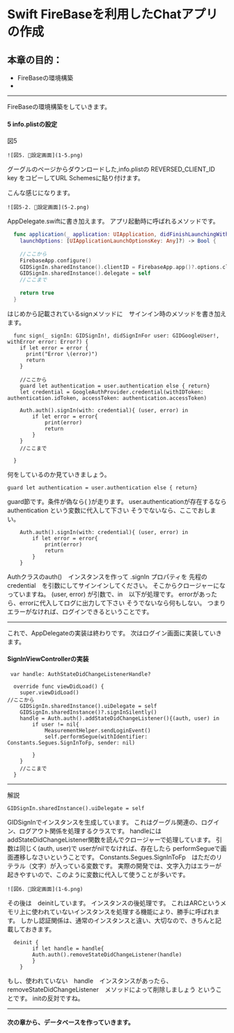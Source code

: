 # Swift FireBaseを利用したChatアプリの作成

## 本章の目的：

- FireBaseの環境構築
- 

***
FireBaseの環境構築をしていきます。

#### 5 info.plistの設定
図5

```
![図5. 設定画面](1-5.png)

```
グーグルのページからダウンロードした,info.plistの
REVERSED_CLIENT_ID key
をコピーしてURL Schemesに貼り付けます。

こんな感じになります。

```
![図5-2. 設定画面](5-2.png)

```
 
  AppDelegate.swiftに書き加えます。
  アプリ起動時に呼ばれるメソッドです。

```swift
  func application(_ application: UIApplication, didFinishLaunchingWithOptions
    launchOptions: [UIApplicationLaunchOptionsKey: Any]?) -> Bool {
    
    //ここから
    FirebaseApp.configure()
    GIDSignIn.sharedInstance().clientID = FirebaseApp.app()?.options.clientID
    GIDSignIn.sharedInstance().delegate = self
    //ここまで
    
    return true
  }
```

はじめから記載されているsignメソッドに　サインイン時のメソッドを書き加えます。

```
  func sign(_ signIn: GIDSignIn!, didSignInFor user: GIDGoogleUser!, withError error: Error?) {
    if let error = error {
      print("Error \(error)")
      return
    }

    //ここから
    guard let authentication = user.authentication else { return}
    let credential = GoogleAuthProvider.credential(withIDToken: authentication.idToken, accessToken: authentication.accessToken)
    
    Auth.auth().signIn(with: credential){ (user, error) in
        if let error = error{
            print(error)
            return
        }
    }
    //ここまで

  }
```

何をしているのか見ていきましょう。
```
guard let authentication = user.authentication else { return}
```
guard節です。条件が偽なら{ }が走ります。
user.authenticationが存在するなら authentication という変数に代入して下さい
そうでないなら、ここでおしまい。

```
    Auth.auth().signIn(with: credential){ (user, error) in
        if let error = error{
            print(error)
            return
        }
    }
```
Authクラスのauth()　インスタンスを作って .signIn プロパティを 
先程の credential　を引数にしてサインインしてください。
そこからクロージャーになっていますね。
  (user, error) が引数で、in　以下が処理です。
  errorがあったら、errorに代入してログに出力して下さい
  そうでないなら何もしない。
  つまりエラーがなければ、ログインできるということです。

***
これで、AppDelegateの実装は終わりです。
次はログイン画面に実装していきます。

#### SignInViewControllerの実装

```
 var handle: AuthStateDidChangeListenerHandle?

  override func viewDidLoad() {
    super.viewDidLoad()
//ここから
    GIDSignIn.sharedInstance().uiDelegate = self
    GIDSignIn.sharedInstance()?.signInSilently()
    handle = Auth.auth().addStateDidChangeListener(){(auth, user) in
        if user != nil{
            MeasurementHelper.sendLoginEvent()
            self.performSegue(withIdentifier: Constants.Segues.SignInToFp, sender: nil)
            
        }
    }
    //ここまで
  }
```
***
解説

```
GIDSignIn.sharedInstance().uiDelegate = self
```
GIDSignInでインスタンスを生成しています。
これはグーグル関連の、ログイン、ログアウト関係を処理するクラスです。
handleにはaddStateDidChangeListener関数を読んでクロージャーで処理しています。
引数は同じく(auth, user)で
userがnilでなければ、存在したら
performSegueで画面遷移しなさいということです。
Constants.Segues.SignInToFp　はただのリテラル（文字）が入っている変数です。
実際の開発では、文字入力はエラーが起きやすいので、このように変数に代入して使うことが多いです。


```
![図6. 設定画面](1-6.png)

```

その後は　deinitしています。
インスタンスの後処理です。
これはARCというメモリ上に使われていないインスタンスを処理する機能により、勝手に呼ばれます。
しかし認証関係は、通常のインスタンスと違い、大切なので、きちんと記載しておきます。
    
```
  deinit {
        if let handle = handle{
        Auth.auth().removeStateDidChangeListener(handle)
        }
    }
```
もし、使われていない　handle　インスタンスがあったら、removeStateDidChangeListener　メソッドによって削除しましょう
ということです。
initの反対ですね。

***
#### 次の章から、データベースを作っていきます。

